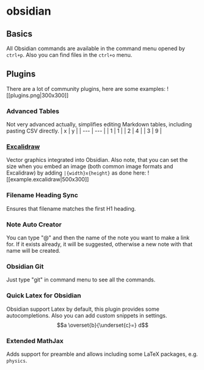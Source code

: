 # obsidian

## Basics

All Obsidian commands are available in the command menu opened by `ctrl+p`. Also you can find files in the `ctrl+o` menu.

## Plugins

There are a lot of community plugins, here are some examples:
![[plugins.png|300x300]]

### Advanced Tables
Not very advanced actually, simplifies editing Markdown tables, including pasting CSV directly.
| x   | y   |
| --- | --- |
| 1   | 1   |
| 2   | 4   |
| 3   | 9   |


### [Excalidraw](https://www.youtube.com/channel/UCC0gns4a9fhVkGkngvSumAQ)
Vector graphics integrated into Obsidian. Also note, that you can set the size when you embed an image (both common image formats and Excalidraw) by adding `|{width}x{height}` as done here:
![[example.excalidraw|500x300]]

### Filename Heading Sync
Ensures that filename matches the first H1 heading.

### Note Auto Creator
You can type "@" and then the name of the note you want to make a link for. If it exists already, it will be suggested, otherwise a new note with that name will be created.

### Obsidian Git
Just type "git" in command menu to see all the commands.

### Quick Latex for Obsidian
Obsidian support Latex by default, this plugin provides some autocompletions. Also you can add custom snippets in settings.
$$a \overset{b}{\underset{c}=} d$$
### Extended MathJax
Adds support for preamble and allows including some LaTeX packages, e.g. `physics`.